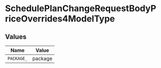 # SchedulePlanChangeRequestBodyPriceOverrides4ModelType


## Values

| Name       | Value      |
| ---------- | ---------- |
| `PACKAGE_` | package    |